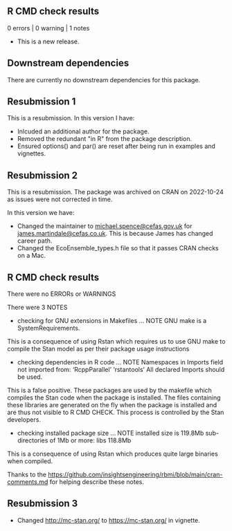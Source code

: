 ## R CMD check results

0 errors | 0 warning | 1 notes 

* This is a new release.

## Downstream dependencies

There are currently no downstream dependencies for this package.

## Resubmission 1

This is a resubmission. In this version I have:

* Inlcuded an additional author for the package.
* Removed the redundant "in R" from the package description.
* Ensured options() and par() are reset after being run in examples and vignettes.

## Resubmission 2

This is a resubmission. The package was archived on CRAN on 2022-10-24 as issues were not corrected in time.

In this version we have:

* Changed the maintainer to michael.spence@cefas.gov.uk for james.martindale@cefas.co.uk. This is because James has changed career path.
* Changed the EcoEnsemble_types.h file so that it passes CRAN checks on a Mac.

## R CMD check results
There were no ERRORs or WARNINGS

There were 3 NOTES

* checking for GNU extensions in Makefiles ... NOTE GNU make is a SystemRequirements.

This is a consequence of using Rstan which requires us to use GNU make to compile the Stan model as per their package usage instructions

* checking dependencies in R code ... NOTE Namespaces in Imports field not imported from: ‘RcppParallel’ ‘rstantools’ All declared Imports should be used.

This is a false positive. These packages are used by the makefile which compiles the Stan code when the package is installed. The files containing these libraries are generated on the fly when the package is installed and are thus not visible to R CMD CHECK. This process is controlled by the Stan developers.

* checking installed package size ... NOTE installed size is 119.8Mb sub-directories of 1Mb or more: libs 118.8Mb

This is a consequence of using Rstan which produces quite large binaries when compiled.

Thanks to the https://github.com/insightsengineering/rbmi/blob/main/cran-comments.md for helping describe these notes.

## Resubmission 3

* Changed http://mc-stan.org/ to https://mc-stan.org/ in vignette.
